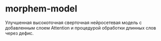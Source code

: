 # morphem-model
Улучшенная высокоточная сверточная нейросетевая модель с добавленным слоем Attention и процедурой обработки длинных слов через дефис.
